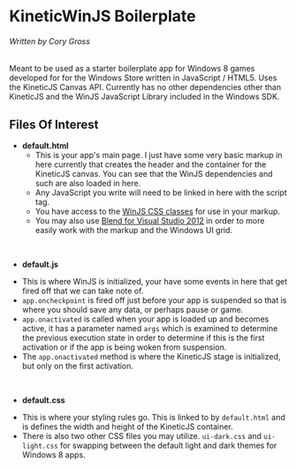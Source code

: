# KineticWinJS Boilerplate
###### Written by Cory Gross

Meant to be used as a starter boilerplate app for Windows 8 games developed for
for the Windows Store written in JavaScript / HTML5. Uses the KineticJS Canvas
API. Currently has no other dependencies other than KineticJS and the WinJS
JavaScript Library included in the Windows SDK.

## Files Of Interest

 * **default.html**
   - This is your app's main page. I just have some very basic markup in here
     currently that creates the header and the container for the KineticJS
     canvas.
     You can see that the WinJS dependencies and such are also loaded in here. 
   - Any JavaScript you write will need to be linked in here with the script
     tag.
   - You have access to the [WinJS CSS classes][1] for use in your markup. 
   - You may also use [Blend for Visual Studio 2012][2] in order to more easily
     work with the markup and the Windows UI grid.

<br />

 * **default.js**
  - This is where WinJS is initialized, your have some events in here that get
    fired off that we can take note of.
  - `app.oncheckpoint` is fired off just before your app is suspended so that
    is where you should save any data, or perhaps pause or game.
  - `app.onactivated` is called when your app is loaded up and becomes active,
    it has a parameter named `args` which is examined to determine the previous
    execution state in order to determine if this is the first activation or if
    the app is being woken from suspension.
  - The `app.onactivated` method is where the KineticJS stage is initialized,
    but only on the first activation.

<br />

 * **default.css**
  - This is where your styling rules go. This is linked to by `default.html`
    and is defines the width and height of the KineticJS container.
  - There is also two other CSS files you may utilize. `ui-dark.css` and
    `ui-light.css` for swapping between the default light and dark themes for
    Windows 8 apps.
   
[1]: http://msdn.microsoft.com/en-us/library/windows/apps/hh770562.aspx
[2]: http://msdn.microsoft.com/en-us/library/windows/apps/jj129478.aspx